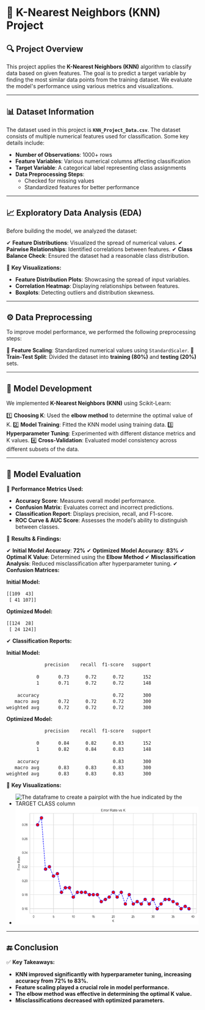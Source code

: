 # 🚀 K-Nearest Neighbors (KNN) Project

## 🔍 Project Overview

This project applies the **K-Nearest Neighbors (KNN)** algorithm to classify data based on given features. The goal is to predict a target variable by finding the most similar data points from the training dataset. We evaluate the model's performance using various metrics and visualizations.

---

## 📊 Dataset Information

The dataset used in this project is **`KNN_Project_Data.csv`**. The dataset consists of multiple numerical features used for classification. Some key details include:

- **Number of Observations**: 1000+ rows
- **Feature Variables**: Various numerical columns affecting classification
- **Target Variable**: A categorical label representing class assignments
- **Data Preprocessing Steps**:
  - Checked for missing values
  - Standardized features for better performance

---

## 📈 Exploratory Data Analysis (EDA)

Before building the model, we analyzed the dataset:

✔ **Feature Distributions**: Visualized the spread of numerical values.
✔ **Pairwise Relationships**: Identified correlations between features.
✔ **Class Balance Check**: Ensured the dataset had a reasonable class distribution.

📌 **Key Visualizations:**

- **Feature Distribution Plots**: Showcasing the spread of input variables.
- **Correlation Heatmap**: Displaying relationships between features.
- **Boxplots**: Detecting outliers and distribution skewness.

---

## ⚙️ Data Preprocessing

To improve model performance, we performed the following preprocessing steps:

🔹 **Feature Scaling**: Standardized numerical values using `StandardScaler`.
🔹 **Train-Test Split**: Divided the dataset into **training (80%)** and **testing (20%)** sets.

---

## 🤖 Model Development

We implemented **K-Nearest Neighbors (KNN)** using Scikit-Learn:

1️⃣ **Choosing K**: Used the **elbow method** to determine the optimal value of K.
2️⃣ **Model Training**: Fitted the KNN model using training data.
3️⃣ **Hyperparameter Tuning**: Experimented with different distance metrics and K values.
4️⃣ **Cross-Validation**: Evaluated model consistency across different subsets of the data.

---

## 📝 Model Evaluation

📌 **Performance Metrics Used:**

- **Accuracy Score**: Measures overall model performance.
- **Confusion Matrix**: Evaluates correct and incorrect predictions.
- **Classification Report**: Displays precision, recall, and F1-score.
- **ROC Curve & AUC Score**: Assesses the model’s ability to distinguish between classes.

📌 **Results & Findings:**

✔ **Initial Model Accuracy**: **72%**
✔ **Optimized Model Accuracy**: **83%**
✔ **Optimal K Value**: Determined using the **Elbow Method**
✔ **Misclassification Analysis**: Reduced misclassification after hyperparameter tuning.
✔ **Confusion Matrices:**

**Initial Model:**
```
[[109  43]
 [ 41 107]]
```

**Optimized Model:**
```
[[124  28]
 [ 24 124]]
```
✔ **Classification Reports:**

**Initial Model:**
```
              precision    recall  f1-score   support

           0       0.73      0.72      0.72       152
           1       0.71      0.72      0.72       148

    accuracy                           0.72       300
   macro avg       0.72      0.72      0.72       300
weighted avg       0.72      0.72      0.72       300
```

**Optimized Model:**
```
              precision    recall  f1-score   support

           0       0.84      0.82      0.83       152
           1       0.82      0.84      0.83       148

    accuracy                           0.83       300
   macro avg       0.83      0.83      0.83       300
weighted avg       0.83      0.83      0.83       300
```

📌 **Key Visualizations:**

- ![The dataframe to create a pairplot with the hue indicated by the TARGET CLASS column](https://github.com/27abhishek27/K-Nearest-Neighbors-Project/blob/main/K%20Nearest%20Neighbors%20Png/pairplot%20hue%20indicated%20by%20target%20class.png)
- ![Error Rate vs K](https://github.com/27abhishek27/K-Nearest-Neighbors-Project/blob/main/K%20Nearest%20Neighbors%20Png/Knn%20model%20%20plot.png)

---

## 🔚 Conclusion

✅ **Key Takeaways:**

- **KNN improved significantly with hyperparameter tuning, increasing accuracy from 72% to 83%.**
- **Feature scaling played a crucial role in model performance.**
- **The elbow method was effective in determining the optimal K value.**
- **Misclassifications decreased with optimized parameters.**




